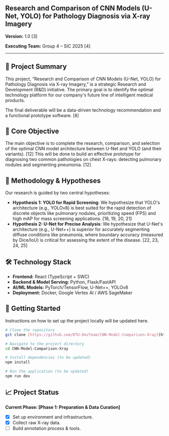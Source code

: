 ## Research and Comparison of CNN Models (U-Net, YOLO) for Pathology Diagnosis via X-ray Imagery 

**Version:** 1.0 [3]

**Executing Team:** Group 4 – SIC 2025 [4]

---

## 📖 Project Summary

This project, “Research and Comparison of CNN Models (U-Net, YOLO) for Pathology Diagnosis via X-ray Imagery,” is a strategic Research and Development (R&D) initiative. The primary goal is to identify the optimal technology platform for our company's future line of intelligent medical products. 

The final deliverable will be a data-driven technology recommendation and a functional prototype software. [8]

## 🎯 Core Objective

The main objective is to complete the research, comparison, and selection of the optimal CNN model architecture between U-Net and YOLO (and their variants). [12] This will be done to build an effective prototype for diagnosing two common pathologies on chest X-rays: detecting pulmonary nodules and segmenting pneumonia. [12]

## 🔬 Methodology & Hypotheses

Our research is guided by two central hypotheses:

* **Hypothesis 1: YOLO for Rapid Screening**: We hypothesize that YOLO's architecture (e.g., YOLOv8) is best suited for the rapid detection of discrete objects like pulmonary nodules, prioritizing speed (FPS) and high mAP for mass screening applications. [18, 19, 20, 21]
* **Hypothesis 2: U-Net for Precise Analysis**: We hypothesize that U-Net's architecture (e.g., U-Net++) is superior for accurately segmenting diffuse conditions like pneumonia, where boundary accuracy (measured by Dice/IoU) is critical for assessing the extent of the disease. [22, 23, 24, 25]

## 🛠️ Technology Stack

* **Frontend:** React (TypeScript + SWC)
* **Backend & Model Serving:** Python, Flask/FastAPI
* **AI/ML Models:** PyTorch/TensorFlow, U-Net++, YOLOv8
* **Deployment:** Docker, Google Vertex AI / AWS SageMaker

## 🚀 Getting Started

Instructions on how to set up the project locally will be updated here.

```bash
# Clone the repository
git clone [https://github.com/DTU-DevTeam/CNN-Model-Comparison-Xray](https://github.com/DTU-DevTeam/CNN-Model-Comparison-Xray)

# Navigate to the project directory
cd CNN-Model-Comparison-Xray

# Install dependencies (to be updated)
npm install

# Run the application (to be updated)
npm run dev
```

## 📈 Project Status

**Current Phase: [Phase 1: Preparation & Data Curation]**

* [X] Set up environment and infrastructure.
* [X] Collect raw X-ray data.
* [ ] Build annotation process & tools.
